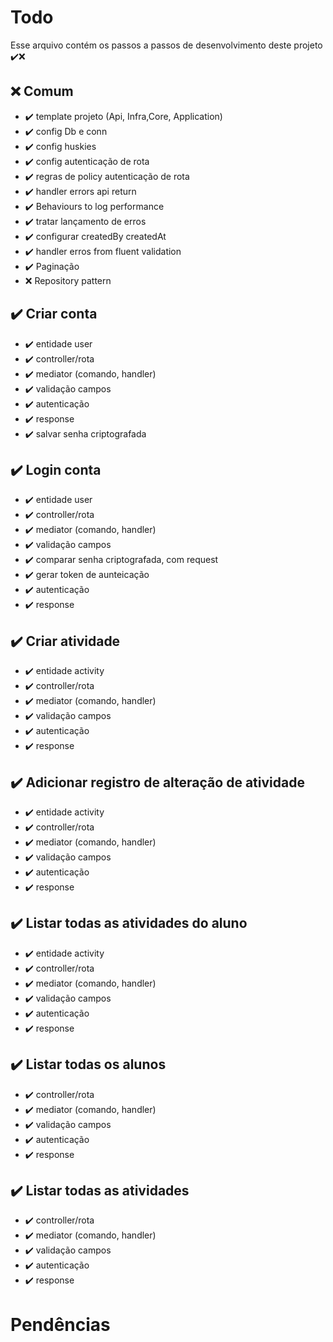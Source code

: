 # Todo

Esse arquivo contém os passos a passos de desenvolvimento deste projeto
✔️❌

## ❌ Comum

- ✔️ template projeto (Api, Infra,Core, Application)
- ✔️ config Db e conn
- ✔️ config huskies
- ✔️ config autenticação de rota
- ✔️ regras de policy autenticação de rota
- ✔️ handler errors api return
- ✔️ Behaviours to log performance
- ✔️ tratar lançamento de erros
- ✔️ configurar createdBy createdAt
- ✔️ handler erros from fluent validation
- ✔️ Paginação
- ❌ Repository pattern

## ✔️ Criar conta

- ✔️ entidade user
- ✔️ controller/rota
- ✔️ mediator (comando, handler)
- ✔️ validação campos
- ✔️ autenticação
- ✔️ response
- ✔️ salvar senha criptografada

## ✔️ Login conta

- ✔️ entidade user
- ✔️ controller/rota
- ✔️ mediator (comando, handler)
- ✔️ validação campos
- ✔️ comparar senha criptografada, com request
- ✔️ gerar token de aunteicação
- ✔️ autenticação
- ✔️ response

## ✔️ Criar atividade

- ✔️ entidade activity
- ✔️ controller/rota
- ✔️ mediator (comando, handler)
- ✔️ validação campos
- ✔️ autenticação
- ✔️ response

## ✔️ Adicionar registro de alteração de atividade

- ✔️ entidade activity
- ✔️ controller/rota
- ✔️ mediator (comando, handler)
- ✔️ validação campos
- ✔️ autenticação
- ✔️ response

## ✔️ Listar todas as atividades do aluno

- ✔️ entidade activity
- ✔️ controller/rota
- ✔️ mediator (comando, handler)
- ✔️ validação campos
- ✔️ autenticação
- ✔️ response

## ✔️ Listar todas os alunos

- ✔️ controller/rota
- ✔️ mediator (comando, handler)
- ✔️ validação campos
- ✔️ autenticação
- ✔️ response

## ✔️ Listar todas as atividades

- ✔️ controller/rota
- ✔️ mediator (comando, handler)
- ✔️ validação campos
- ✔️ autenticação
- ✔️ response

# Pendências
